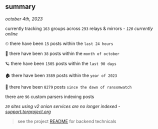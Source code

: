 
## summary
_october 4th, 2023_

currently tracking `163` groups across `293` relays & mirrors - _`120` currently online_

⏲ there have been `15` posts within the `last 24 hours`

🦈 there have been `38` posts within the `month of october`

🪐 there have been `1505` posts within the `last 90 days`

🏚 there have been `3589` posts within the `year of 2023`

🦕 there have been `8279` posts `since the dawn of ransomwatch`

there are `96` custom parsers indexing posts

_`20` sites using v2 onion services are no longer indexed - [support.torproject.org](https://support.torproject.org/onionservices/v2-deprecation/)_

> see the project [README](https://github.com/joshhighet/ransomwatch#ransomwatch--) for backend technicals
